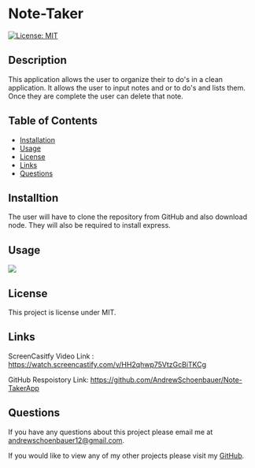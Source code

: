 # Note-Taker
 [![License: MIT](https://img.shields.io/badge/License-MIT-yellow.svg)](https://opensource.org/licenses/MIT)
  
  ## **Description**
  This application allows the user to organize their to do's in a clean application. It allows the user to input notes and or to do's and lists them. Once they are complete the user can delete that note. 

  ## **Table of Contents**
  - [Installation](#installation)
  - [Usage](#usage)
  - [License](#license)
  - [Links](#links)
  - [Questions](#questions)

  ## **Installtion**
  The user will have to clone the repository from GitHub and also download node. They will also be required to install express.

  ## **Usage**
  <img src="./assets/usage.gif">

  ## **License**
This project is license under MIT.

## **Links**
ScreenCasitfy Video Link : https://watch.screencastify.com/v/HH2qhwp75VtzGcBiTKCg


GitHub Respoistory Link: https://github.com/AndrewSchoenbauer/Note-TakerApp
## **Questions**
If you have any questions about this project please email me at andrewschoenbauer12@gmail.com. 

If you would like to view any of my other projects please visit my [GitHub](https://github.com/AndrewSchoenbauer).


